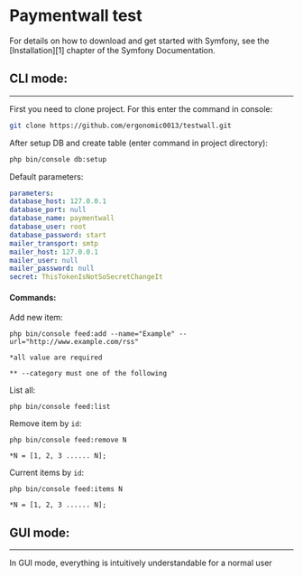 Paymentwall test 
========================


For details on how to download and get started with Symfony, see the
[Installation][1] chapter of the Symfony Documentation.

## CLI mode:
--------------

First you need to clone project. For this enter the command in console:

```sh
git clone https://github.com/ergonomic0013/testwall.git
```

After setup DB and create table (enter command in project directory):
```sh
php bin/console db:setup
```
Default parameters:
```yaml
parameters:
database_host: 127.0.0.1
database_port: null
database_name: paymentwall
database_user: root
database_password: start
mailer_transport: smtp
mailer_host: 127.0.0.1
mailer_user: null
mailer_password: null
secret: ThisTokenIsNotSoSecretChangeIt
```
#### Commands:
Add new item:
```
php bin/console feed:add --name="Example" --url="http://www.example.com/rss"
```
`*all value are required`

`** --category must one of the following`


List all:
```
php bin/console feed:list
```

Remove item by `id`:
```
php bin/console feed:remove N
```
`*N = [1, 2, 3 ...... N];`

Current items by `id`:
```
php bin/console feed:items N
```
`*N = [1, 2, 3 ...... N];`

## GUI mode:
--------------

In GUI mode, everything is intuitively understandable for a normal user



